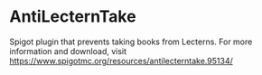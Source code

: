 # AntiLecternTake
Spigot plugin that prevents taking books from Lecterns. For more information and download, visit https://www.spigotmc.org/resources/antilecterntake.95134/
